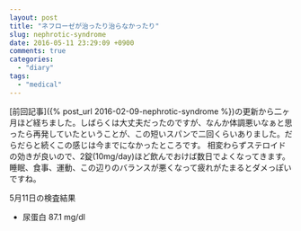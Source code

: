 ```yaml
---
layout: post
title: "ネフローゼが治ったり治らなかったり"
slug: nephrotic-syndrome
date: 2016-05-11 23:29:09 +0900
comments: true
categories:
  - "diary"
tags:
  - "medical"
---
```


[前回記事]({% post_url 2016-02-09-nephrotic-syndrome %})の更新から二ヶ月ほど経ちました。しばらくは大丈夫だったのですが、なんか体調悪いなぁと思ったら再発していたということが、この短いスパンで二回くらいありました。だらだらと続くこの感じは今までになかったところです。
相変わらずステロイドの効きが良いので、2錠(10mg/day)ほど飲んでおけば数日でよくなってきます。
睡眠、食事、運動、この辺りのバランスが悪くなって疲れがたまるとダメっぽいですね。

5月11日の検査結果

- 尿蛋白 87.1 mg/dl
